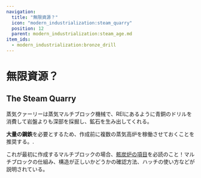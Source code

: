 ```yaml
---
navigation:
  title: "無限資源？"
  icon: "modern_industrialization:steam_quarry"
  position: 12
  parent: modern_industrialization:steam_age.md
item_ids:
  - modern_industrialization:bronze_drill
---
```


# 無限資源？

## The Steam Quarry

<ItemImage id="modern_industrialization:steam_quarry" />

蒸気クァーリーは蒸気マルチブロック機械で、REIにあるように青銅のドリルを消費して岩盤よりも深部を採掘し、鉱石を生み出してくれる。

**大量の鋼鉄**を必要とするため、作成前に複数の蒸気高炉を稼働させておくことを推奨する。.

これが最初に作成するマルチブロックの場合、[骸炭炉の項目](coke_oven.md)を必読のこと！マルチブロックの仕組み、構造が正しいかどうかの確認方法、ハッチの使い方などが説明されている。

<Recipe id="modern_industrialization:quarry/drill/bronze_drill_asbl" />

